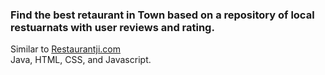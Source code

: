 ### Find the best retaurant in Town based on a repository of local restuarnats with user reviews and rating. 

Similar to [Restaurantji.com](https://www.restaurantji.com/)  
Java, HTML, CSS, and Javascript. 


